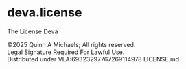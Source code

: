 # deva.license
The License Deva


©2025 Quinn A Michaels; All rights reserved.  
Legal Signature Required For Lawful Use.  
Distributed under VLA:69323297767269114978 LICENSE.md
